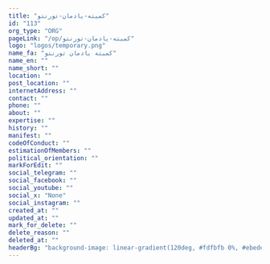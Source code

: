 ```yaml
---
title: "کمیته-یادمان-تورنتو"
id: "113"
org_type: "ORG"
pageLink: "/op/کمیته-یادمان-تورنتو"
logo: "logos/temporary.png"
name_fa: "کمیته یادمان تورنتو"
name_en: ""
name_short: ""
location: ""
post_location: ""
internetAddress: ""
contact: ""
phone: ""
about: ""
expertise: ""
history: ""
manifest: ""
codeOfConduct: ""
estimationOfMembers: ""
political_orientation: ""
markForEdit: ""
social_telegram: ""
social_facebook: ""
social_youtube: ""
social_x: "None"
social_instagram: ""
created_at: ""
updated_at: ""
mark_for_delete: ""
delete_reason: ""
deleted_at: ""
headerBg: "background-image: linear-gradient(120deg, #fdfbfb 0%, #ebedee 100%);"
---
```



